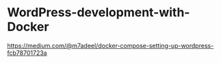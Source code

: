 # WordPress-development-with-Docker
https://medium.com/@m7adeel/docker-compose-setting-up-wordpress-fcb78701723a
